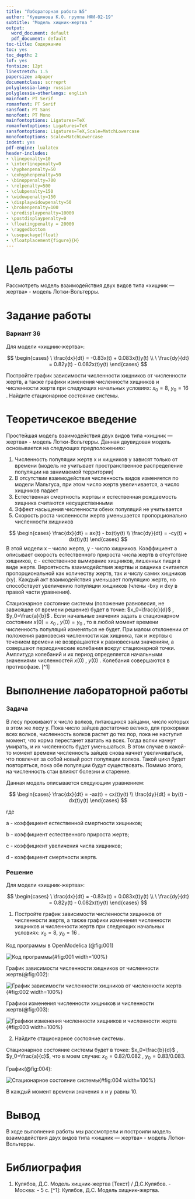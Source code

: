 ```yaml
---
title: "Лабораторная работа №5"
author: "Кувшинова К.О. группа НФИ-02-19"
subtitle: "Модель хищник-жертва "
output:
  word_document: default
  pdf_document: default
toc-title: Содержание
toc: yes
toc_depth: 2
lof: yes
fontsize: 12pt
linestretch: 1.5
papersize: a4paper
documentclass: scrreprt
polyglossia-lang: russian
polyglossia-otherlangs: english
mainfont: PT Serif
romanfont: PT Serif
sansfont: PT Sans
monofont: PT Mono
mainfontoptions: Ligatures=TeX
romanfontoptions: Ligatures=TeX
sansfontoptions: Ligatures=TeX,Scale=MatchLowercase
monofontoptions: Scale=MatchLowercase
indent: yes
pdf-engine: lualatex
header-includes:
- \linepenalty=10
- \interlinepenalty=0
- \hyphenpenalty=50
- \exhyphenpenalty=50
- \binoppenalty=700
- \relpenalty=500
- \clubpenalty=150
- \widowpenalty=150
- \displaywidowpenalty=50
- \brokenpenalty=100
- \predisplaypenalty=10000
- \postdisplaypenalty=0
- \floatingpenalty = 20000
- \raggedbottom
- \usepackage{float}
- \floatplacement{figure}{H}
---
```



# Цель работы

Рассмотреть модель взаимодействия двух видов типа «хищник — жертва» - модель Лотки-Вольтерры.

# Задание работы

### Вариант 36

Для модели «хищник-жертва»:

$$
\begin{cases}
\ \frac{dx}{dt} = -0.83x(t) + 0.083x(t)y(t) \\
\ \frac{dy}{dt} = 0.82y(t) - 0.082x(t)y(t)
\end{cases}
$$

Постройте график зависимости численности хищников от численности жертв, а также графики изменения численности хищников и численности жертв при следующих начальных условиях:
$x_0=8$, $y_0=16$ . Найдите стационарное
состояние системы.

# Теоретичсекое введение

Простейшая модель взаимодействия двух видов типа «хищник — жертва» - модель Лотки-Вольтерры. Данная двувидовая модель основывается на следующих предположениях:
1. Численность популяции жертв x и хищников y зависят только от времени
(модель не учитывает пространственное распределение популяции на занимаемой территории)
2. В отсутствии взаимодействия численность видов изменяется по модели Мальтуса, при этом число жертв увеличивается, а число хищников падает
3. Естественная смертность жертвы и естественная рождаемость хищника считаются несущественными
4. Эффект насыщения численности обеих популяций не учитывается
5. Скорость роста численности жертв уменьшается пропорционально
численности хищников

$$
\begin{cases}
 \frac{dx}{dt} = ax(t) - bx(t)y(t) \\
\frac{dy}{dt} = -cy(t) + dx(t)y(t)
\end{cases}
$$
В этой модели x – число жертв, y - число хищников. Коэффициент a описывает скорость естественного прироста числа жертв в отсутствие хищников, с - естественное вымирание хищников, лишенных пищи в виде жертв. Вероятность
взаимодействия жертвы и хищника считается пропорциональной как количеству жертв, так и числу самих хищников (xy). Каждый акт взаимодействия уменьшает популяцию жертв, но способствует увеличению популяции хищников (члены -bxy и dxy в правой части уравнения). 

Стационарное состояние системы  (положение равновесия, не зависящее от времени решение) будет в точке:
$x_0=\frac{c}{d}$ , $y_0=\frac{a}{b}$
. Если начальные значения задать в стационарном состоянии
$x(0)=x_0$ , $y(0)=y_0$
, то в любой момент времени
численность популяций изменяться не будет. При малом отклонении от положения
равновесия численности как хищника, так и жертвы с течением времени не возвращаются к равновесным значениям, а совершают периодические колебания вокруг стационарной точки. Амплитуда колебаний и их период определяется начальными значениями численностей
$x(0)$ , $y(0)$
. Колебания совершаются в противофазе. [^1]


# Выполнение лабораторной работы

### Задача

В лесу проживают х число волков, питающихся зайцами, число которых в этом же лесу у. Пока число зайцев достаточно велико, для прокормки всех волков, численность волков растет до тех пор, пока не наступит момент, что корма перестанет хватать на всех. Тогда волки начнут умирать, и их численность будет
уменьшаться. В этом случае в какой-то момент времени численность зайцев снова начнет увеличиваться, что повлечет за собой новый рост популяции волков. Такой
цикл будет повторяться, пока обе популяции будут существовать. Помимо этого, на численность стаи влияют болезни и старение. 

Данная модель описывается следующим уравнением:

$$
\begin{cases}
\frac{dx}{dt} = -ax(t) + cx(t)y(t) \\
\frac{dy}{dt} = by(t) - dx(t)y(t)
\end{cases}
$$

где 

a - коэффициент естественной смертности хищников;

b - коэффициент естественного прироста жертв;

с - коэффициент увеличения числа хищников;

d - коэффициент смертности жертв.

### Решение

Для модели «хищник-жертва»:

$$
\begin{cases}
\ \frac{dx}{dt} = -0.83x(t) + 0.083x(t)y(t) \\
\ \frac{dy}{dt} = 0.82y(t) - 0.082x(t)y(t)
\end{cases}
$$

1. Постройте график зависимости численности хищников от численности жертв, а также графики изменения численности хищников и численности жертв при следующих начальных условиях:
$x_0=8$, $y_0=16$ . 

Код программы в OpenModelica (@fig:001)

![Код программы](код.png){#fig:001 width=100%}

График зависимости численности хищников от численности жертв(@fig:002):

![График зависимости численности хищников от численности жертв](график2.png){#fig:002 width=100%}


Графики изменения численности хищников и численности жертв(@fig:003):

![Графики изменения численности хищников и численности жертв](график1.png){#fig:003 width=100%}


2. Найдите стационарное состояние системы.

Стационарное состояние системы будет в точке:
$x_0=\frac{b}{d}$ , $y_0=\frac{a}{c}$, что в моем случае:
$x_0=0.82/0.082$ , $y_0=0.83/0.083$.

График(@fig:004):

![Стационарное состояние системы](график3.png){#fig:004 width=100%}

В каждый момент времени значения x и y равны 10. 

# Вывод

В ходе выполнения работы мы рассмотрели и построили модель взаимодействия двух видов типа «хищник — жертва» - модель Лотки-Вольтерры.


# Библиография

   1.  Кулябов, Д.С. Модель хищник-жертва [Текст] / Д.С.Кулябов. - Москва: - 5 с. [^1]: Кулябов, Д.С. Модель хищник-жертва.